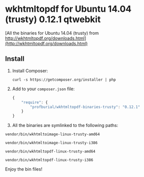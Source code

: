 # wkhtmltopdf for Ubuntu 14.04 (trusty) 0.12.1 qtwebkit

[All the binaries for Ubuntu 14.04 (trusty) from http://wkhtmltopdf.org/downloads.html](http://wkhtmltopdf.org/downloads.html)

## Install

1. Install Composer:

    ```    
    curl -s https://getcomposer.org/installer | php
    ```
    
2. Add to your `composer.json` file:

    ```js
    {
        "require": {
            "profburial/wkhtmltopdf-binaries-trusty": "0.12.1"
        }
    }
    ```

3. All the binaries are symlinked to the following paths:

```
vendor/bin/wkhtmltoimage-linux-trusty-amd64

vendor/bin/wkhtmltoimage-linux-trusty-i386

vendor/bin/wkhtmltopdf-linux-trusty-amd64

vendor/bin/wkhtmltopdf-linux-trusty-i386
```

Enjoy the bin files!